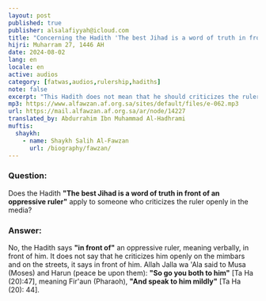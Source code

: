 ```yaml
---
layout: post
published: true
publisher: alsalafiyyah@icloud.com
title: "Concerning the Hadith 'The best Jihad is a word of truth in front of an oppressive ruler'"
hijri: Muharram 27, 1446 AH
date: 2024-08-02
lang: en
locale: en
active: audios
category: [fatwas,audios,rulership,hadiths]
note: false
excerpt: "This Hadith does not mean that he should criticizes the ruler openly on the mimbars and on the streets, it says in front of him."
mp3: https://www.alfawzan.af.org.sa/sites/default/files/e-062.mp3
url: https://mail.alfawzan.af.org.sa/ar/node/14227
translated_by: Abdurrahim Ibn Muhammad Al-Hadhrami
muftis:
  shaykh: 
    - name: Shaykh Salih Al-Fawzan
      url: /biography/fawzan/
--- 
```


### Question:
Does the Hadith **"The best Jihad is a word of truth in front of an oppressive ruler"** apply to someone who criticizes the ruler openly in the media?

### Answer: 
No, the Hadith says **"in front of"** an oppressive ruler, meaning verbally, in front of him. It does not say that he criticizes him openly on the mimbars and on the streets, it says in front of him. Allah Jalla wa 'Ala said to Musa (Moses) and Harun (peace be upon them): **"So go you both to him"** [Ta Ha (20):47], meaning Fir'aun (Pharaoh), **"And speak to him mildly"** [Ta Ha (20): 44]. 
